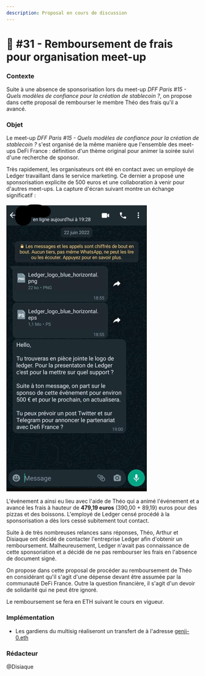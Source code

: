 ```yaml
---
description: Proposal en cours de discussion
---
```


# 💬 #31 - Remboursement de frais pour organisation meet-up

### Contexte

Suite à une absence de sponsorisation lors du meet-up _DFF Paris #15 - Quels modèles de confiance pour la création de stablecoin ?_, on propose dans cette proposal de rembourser le membre Théo des frais qu'il a avancé.

### Objet

Le meet-up _DFF Paris #15 - Quels modèles de confiance pour la création de stablecoin ?_ s'est organisé de la même manière que l'ensemble des meet-ups DeFi France : définition d'un thème original pour animer la soirée suivi d'une recherche de sponsor.

Très rapidement, les organisateurs ont été en contact avec un employé de Ledger travaillant dans le service marketing. Ce dernier a proposé une sponsorisation explicite de 500 euros et une collaboration à venir pour d'autres meet-ups. La capture d'écran suivant montre un échange significatif :

![](../.gitbook/assets/image.png)

L'événement a ainsi eu lieu avec l'aide de Théo qui a animé l'événement et a avancé les frais à hauteur de **479,19 euros** (390,00 + 89,19) euros pour des pizzas et des boissons. L'employé de Ledger censé procédé à la sponsorisation a dès lors cessé subitement tout contact.

Suite à de très nombreuses relances sans réponses, Théo, Arthur et Disiaque ont décidé de contacter l'entreprise Ledger afin d'obtenir un remboursement. Malheureusement, Ledger n'avait pas connaissance de cette sponsoriation et a décidé de ne pas rembourser les frais en l'absence de document signé.

On propose dans cette proposal de procéder au remboursement de Théo en considérant qu'il s'agit d'une dépense devant être assumée par la communauté DeFi France. Outre la question financière, il s'agit d'un devoir de solidarité qui ne peut être ignoré.

&#x20;Le remboursement se fera en ETH suivant le cours en vigueur.

### Implémentation

* Les gardiens du multisig réaliseront un transfert de à l'adresse [genji-0.eth](https://etherscan.io/address/0x1f09ae37d2efa0593039544b1dd0eed73d97b66f)

### Rédacteur

@Disiaque
